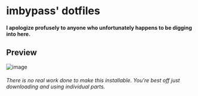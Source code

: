 # imbypass' dotfiles

#### I apologize profusely to anyone who unfortunately happens to be digging into here.

## Preview
![image](https://imbypass.pw/upload/X8pv.png)


###### There is no real work done to make this installable. You're best off just downloading and using individual parts.

